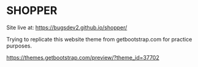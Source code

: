 # SHOPPER

Site live at: https://bugsdev2.github.io/shopper/

Trying to replicate this website theme from getbootstrap.com for practice purposes.

https://themes.getbootstrap.com/preview/?theme_id=37702
